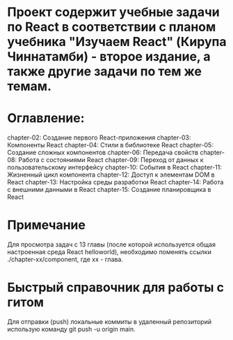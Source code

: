 Проект содержит учебные задачи по React в соответствии с планом учебника "Изучаем React" (Кирупа Чиннатамби) - второе издание, а также другие задачи по тем же темам.
===

# Оглавление:

chapter-02: Создание первого React-приложения
chapter-03: Компоненты React
chapter-04: Стили в библиотеке React
chapter-05: Создание сложных компонентов
chapter-06: Передача свойств
chapter-08: Работа с состояниями React
chapter-09: Переход от данных к пользовательскому интерфейсу
chapter-10: События в React
chapter-11: Жизненный цикл компонента
chapter-12: Доступ к элементам DOM в React
chapter-13: Настройка среды разработки React
chapter-14: Работа с внешними данными в React
chapter-15: Создание планировщика в React

# Примечание

Для просмотра задач с 13 главы (после которой используется общая настроенная среда React helloworld), необходимо поменять ссылки ./chapter-xx/component, где xx -  глава.

# Быстрый справочник для работы с гитом

Для отправки (push) локальные коммиты в удаленный репозиторий использую команду git push -u origin main.